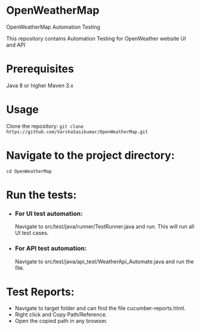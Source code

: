 # OpenWeatherMap
OpenWeatherMap Automation Testing

This repository contains Automation Testing for OpenWeather website UI and API

# Prerequisites
Java 8 or higher
Maven 3.x

# Usage
Clone the repository:
``` git clone https://github.com/VarshaSasikumar/OpenWeatherMap.git ```

# Navigate to the project directory:
``` cd OpenWeatherMap ```

# Run the tests:
- ### For UI test automation:
  Navigate to src/test/java/runner/TestRunner.java and run. This will run all UI test cases.
- ### For API test automation: 
  Navigate to src/test/java/api_test/WeatherApi_Automate.java and run the file.

# Test Reports:
- Navigate to target folder and can find the file cucumber-reports.html.
- Right click and Copy Path/Reference.
- Open the copied path in any browser.